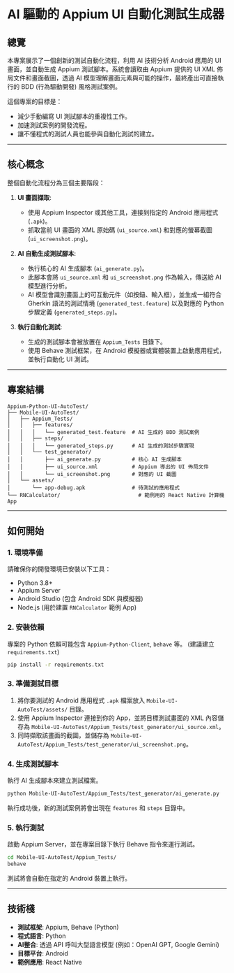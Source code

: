 # AI 驅動的 Appium UI 自動化測試生成器

## 總覽

本專案展示了一個創新的測試自動化流程，利用 AI 技術分析 Android 應用的 UI 畫面，並自動生成 Appium 測試腳本。系統會讀取由 Appium 提供的 UI XML 佈局文件和畫面截圖，透過 AI 模型理解畫面元素與可能的操作，最終產出可直接執行的 BDD (行為驅動開發) 風格測試案例。

這個專案的目標是：
- 減少手動編寫 UI 測試腳本的重複性工作。
- 加速測試案例的開發流程。
- 讓不懂程式的測試人員也能參與自動化測試的建立。

---

## 核心概念

整個自動化流程分為三個主要階段：

1.  **UI 畫面擷取**:
    - 使用 Appium Inspector 或其他工具，連接到指定的 Android 應用程式 (`.apk`)。
    - 抓取當前 UI 畫面的 XML 原始碼 (`ui_source.xml`) 和對應的螢幕截圖 (`ui_screenshot.png`)。

2.  **AI 自動生成測試腳本**:
    - 執行核心的 AI 生成腳本 (`ai_generate.py`)。
    - 此腳本會將 `ui_source.xml` 和 `ui_screenshot.png` 作為輸入，傳送給 AI 模型進行分析。
    - AI 模型會識別畫面上的可互動元件（如按鈕、輸入框），並生成一組符合 Gherkin 語法的測試情境 (`generated_test.feature`) 以及對應的 Python 步驟定義 (`generated_steps.py`)。

3.  **執行自動化測試**:
    - 生成的測試腳本會被放置在 `Appium_Tests` 目錄下。
    - 使用 Behave 測試框架，在 Android 模擬器或實體裝置上啟動應用程式，並執行自動化 UI 測試。

---

## 專案結構

```
Appium-Python-UI-AutoTest/
├── Mobile-UI-AutoTest/
│   ├── Appium_Tests/
│   │   ├── features/
│   │   │   └── generated_test.feature  # AI 生成的 BDD 測試案例
│   │   ├── steps/
│   │   │   └── generated_steps.py      # AI 生成的測試步驟實現
│   │   └── test_generator/
│   │       ├── ai_generate.py          # 核心 AI 生成腳本
│   │       ├── ui_source.xml           # Appium 導出的 UI 佈局文件
│   │       └── ui_screenshot.png       # 對應的 UI 截圖
│   └── assets/
│       └── app-debug.apk               # 待測試的應用程式
└── RNCalculator/                         # 範例用的 React Native 計算機 App
```

---

## 如何開始

### 1. 環境準備
請確保你的開發環境已安裝以下工具：
- Python 3.8+
- Appium Server
- Android Studio (包含 Android SDK 與模擬器)
- Node.js (用於建置 `RNCalculator` 範例 App)

### 2. 安裝依賴
專案的 Python 依賴可能包含 `Appium-Python-Client`, `behave` 等。 (建議建立 `requirements.txt`)
```bash
pip install -r requirements.txt
```

### 3. 準備測試目標
1.  將你要測試的 Android 應用程式 `.apk` 檔案放入 `Mobile-UI-AutoTest/assets/` 目錄。
2.  使用 Appium Inspector 連接到你的 App，並將目標測試畫面的 XML 內容儲存為 `Mobile-UI-AutoTest/Appium_Tests/test_generator/ui_source.xml`。
3.  同時擷取該畫面的截圖，並儲存為 `Mobile-UI-AutoTest/Appium_Tests/test_generator/ui_screenshot.png`。

### 4. 生成測試腳本
執行 AI 生成腳本來建立測試檔案。
```bash
python Mobile-UI-AutoTest/Appium_Tests/test_generator/ai_generate.py
```
執行成功後，新的測試案例將會出現在 `features` 和 `steps` 目錄中。

### 5. 執行測試
啟動 Appium Server，並在專案目錄下執行 Behave 指令來運行測試。
```bash
cd Mobile-UI-AutoTest/Appium_Tests/
behave
```
測試將會自動在指定的 Android 裝置上執行。

---

## 技術棧

- **測試框架**: Appium, Behave (Python)
- **程式語言**: Python
- **AI整合**: 透過 API 呼叫大型語言模型 (例如：OpenAI GPT, Google Gemini)
- **目標平台**: Android
- **範例應用**: React Native
